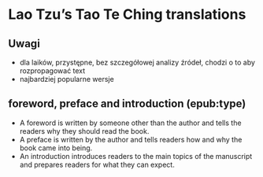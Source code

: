 # Lao Tzu’s Tao Te Ching translations

## Uwagi

- dla laików, przystępne, bez szczegółowej analizy źródeł, chodzi o to aby rozpropagować text
- najbardziej popularne wersje

## foreword, preface and introduction (epub:type)

- A foreword is written by someone other than the author and tells the readers why they should read the book.
- A preface is written by the author and tells readers how and why the book came into being.
- An introduction introduces readers to the main topics of the manuscript and prepares readers for what they can expect.
